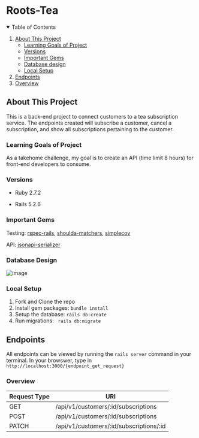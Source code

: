 # Roots-Tea
<details open="open">
  <summary>Table of Contents</summary>
  <ol>
    <li>
      <a href="#about-this-project">About This Project</a>
      <ul>
        <li>
          <a href="#learning-goals-of-project">Learning Goals of Project</a>
        </li>
      </ul>
      <ul>
        <li><a href="#versions">Versions</a></li>
      </ul>
      <ul>
        <li><a href="#important-gems">Important Gems</a></li>
      </ul>
      <ul>
        <li><a href="#database-design">Database design</a></li>
      </ul>
      <ul>
        <li><a href="#local-setup">Local Setup</a></li>
      </ul>
    <li><a href="#endpoints">Endpoints</a>
      <li><a href="#overview">Overview</a></li>
    </li>
  </ol>
</details>
 
## About This Project
This is a back-end project to connect customers to a tea subscription service. The endpoints created will subscribe a customer, cancel a subscription, and show all subscriptions pertaining to the customer.
  
  
### Learning Goals of Project 
As a takehome challenge, my goal is to create an API (time limit 8 hours) for front-end developers to consume.

### Versions

- Ruby 2.7.2

- Rails 5.2.6

### Important Gems
Testing: [rspec-rails](https://github.com/rspec/rspec-rails), [shoulda-matchers](https://github.com/thoughtbot/shoulda-matchers), [simplecov](https://github.com/simplecov-ruby/simplecov)
 
API: [jsonapi-serializer](https://github.com/fotinakis/jsonapi-serializers)

### Database Design
![image](https://user-images.githubusercontent.com/79548116/163052324-f299fdb3-f3b1-4ace-98be-76bec1c941a9.png)

### Local Setup

1. Fork and Clone the repo
2. Install gem packages: `bundle install`
3. Setup the database: `rails db:create`
4. Run migrations: ` rails db:migrate`

## Endpoints 
All endpoints can be viewed by running the `rails server` command in your terminal. In your browswer, type in `http://localhost:3000/{endpoint_get_request}`

### Overview
| Request Type  | URI           |  
| ------------- | ------------- |
| GET  |  /api/v1/customers/:id/subscriptions  |
| POST | /api/v1/customers/:id/subscriptions |
| PATCH | /api/v1/customers/:id/subscriptions/:id | 



